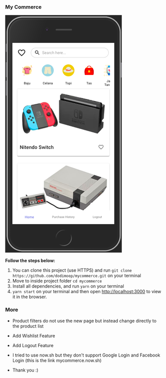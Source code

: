 ### My Commerce

[<img src="./public/mycommerce.png">](./public/mycommerce.png)

**Follow the steps below:**
1. You can clone this project (use HTTPS) and run `git clone https://github.com/dodimoop/mycommerce.git` on your terminal
2. Move to inside project folder `cd mycommerce`
3. Install all dependencies, and run `yarn` on your terminal
4. `yarn start` on your terminal and then open [http://localhost:3000](http://localhost:3000) to view it in the browser.

### More
- Product filters do not use the new page but instead change directly to the product list
- Add Wishlist Feature
- Add Logout Feature
- I tried to use now.sh but they don't support Google Login and Facebook Login (this is the link mycommerce.now.sh)

- Thank you :)
